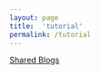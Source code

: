 ```yaml
---
layout: page
title:  'tutorial'
permalink: /tutorial
---
```


[Shared Blogs](https://www.youtube.com/watch?v=QwLRI3Q_S_U)
